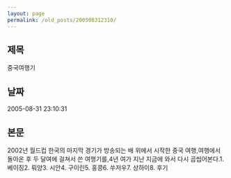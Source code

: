 ```yaml
---
layout: page
permalink: /old_posts/200508312310/
---
```


## 제목
중국여행기

## 날짜
2005-08-31 23:10:31

## 본문
2002년 월드컵 한국의 마지막 경기가 방송되는 배 위에서 시작한 중국 여행,여행에서 돌아온 후 두 달여에 걸쳐서 쓴 여행기를,4년 여가 지난 지금에 와서 다시 곱씹어본다.1. 베이징2. 뤄양3. 시안4. 구이린5. 홍콩6. 쑤저우7. 상하이8. 후기